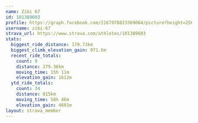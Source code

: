 ```yaml
---
name: Zibi 67
id: 101389603
profile: https://graph.facebook.com/2167978823369064/picture?height=256&width=256
username: zibi-67
strava_url: https://www.strava.com/athletes/101389603
stats:
  biggest_ride_distance: 179.73km
  biggest_climb_elevation_gain: 971.6m
  recent_ride_totals:
    count: 9
    distance: 279.36km
    moving_time: 15h 11m
    elevation_gain: 1612m
  ytd_ride_totals:
    count: 34
    distance: 815km
    moving_time: 58h 46m
    elevation_gain: 4601m
layout: strava_member
--- 
```

